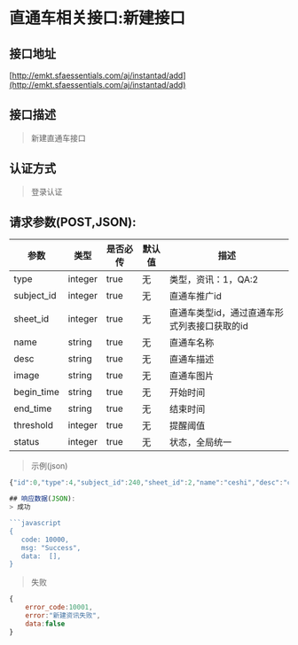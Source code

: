 # 直通车相关接口:新建接口

## 接口地址

[http://emkt.sfaessentials.com/aj/instantad/add](http://emkt.sfaessentials.com/aj/instantad/add)

## 接口描述

> 新建直通车接口

## 认证方式

> 登录认证

## 请求参数(POST,JSON):

| 参数 | 类型| 是否必传 | 默认值 |  描述 | 
| ---- | ---- | ----- | ----- | ----- | 
| type | integer | true | 无 | 类型，资讯：1，QA:2 | 
| subject_id | integer | true | 无  | 直通车推广id |
| sheet_id | integer | true | 无  |  直通车类型id，通过直通车形式列表接口获取的id |
| name | string | true | 无 | 直通车名称 |
| desc |  string | true | 无 | 直通车描述 |
| image |  string | true | 无 | 直通车图片 |
| begin_time |  string | true | 无 | 开始时间 |
| end_time |  string | true | 无 | 结束时间 |
| threshold |  integer | true | 无 | 提醒阈值 |
| status |  integer | true | 无 | 状态，全局统一 |

>示例(json)
```javascript
{"id":0,"type":4,"subject_id":240,"sheet_id":2,"name":"ceshi","desc":"ceshi","image":"http://emkt.sfaessentials.com/images/upload/20161011/1476174772497.png","begin_time":1476155606000,"end_time":1476157606000,"threshold":999,"status":3}

## 响应数据(JSON):
> 成功

```javascript
{
   code: 10000,
   msg: "Success",
   data:  [],
}
```
> 失败 

```javascript
{
    error_code:10001,
    error:"新建资讯失败",
    data:false
}
```